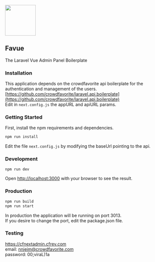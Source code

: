 <p><img src="https://crowdfavstage.wpengine.com/wp-content/uploads/2019/05/logo.png" width="100"/></p>

## Favue  
The Laravel Vue Admin Panel Boilerplate

### Installation
This application depends on the crowdfavorite api boilerplate for the authentication and management of the users.  
[https://github.com/crowdfavorite/laravel.api.boilerplate](https://github.com/crowdfavorite/laravel.api.boilerplate)  
Edit in `next.config.js` the appURL and apiURL params.

### Getting Started

First, install the npm requirements and dependencies.

```bash
npm run install
```

Edit the file `next.config.js` by modifying the baseUrl pointing to the api.

### Development

```bash
npm run dev
```

Open [http://localhost:3000](http://localhost:3000) with your browser to see the result.

### Production

```bash
npm run build
npm run start
```

In production the application will be running on port 3013.  
If you desire to change the port, edit the package.json file.

### Testing
https://cfnextadmin.cfrev.com  
email: nnjeim@crowdfavorite.com  
password: 00;viraL)1a


